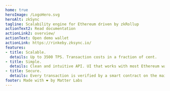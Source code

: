 ```yaml
---
home: true
heroImage: /LogoHero.svg
heroAlt: zkSync
tagline: Scalability engine for Ethereum driven by zkRollup
actionText2: Read documentation
actionLink2: overview/
actionText: Open demo wallet
actionLink: https://rinkeby.zksync.io/
features:
- title: Scalable.
  details: Up to 3500 TPS. Transaction costs in a fraction of cent.
- title: Simple.
  details: Clean and intuitive API. UI that works with most Ethereum wallets.
- title: Secure.
  details: Every transaction is verified by a smart contract on the mainnet.
footer: Made with ❤️ by Matter Labs
---
```

